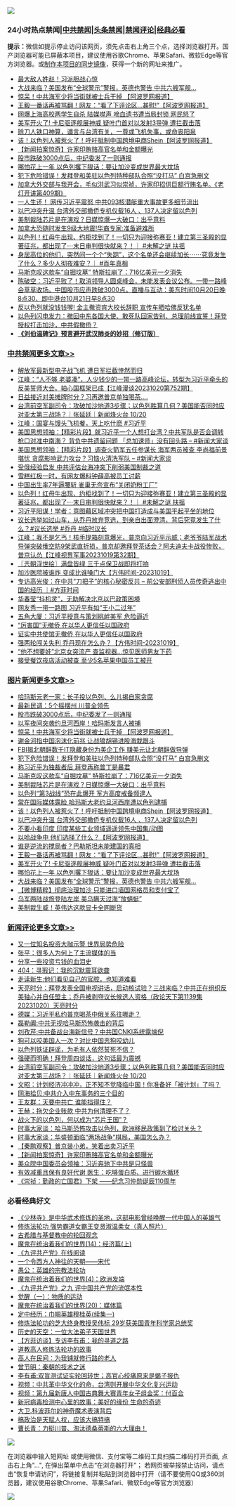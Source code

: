 ![](https://raw.githubusercontent.com/jsvpn/jsproxy/dev/64photo/fqnews-qr.jpg)

<div id="tt">
<h3>24小时热点禁闻|<a href="#%E4%B8%AD%E5%85%B1%E7%A6%81%E9%97%BB%E6%9B%B4%E5%A4%9A%E6%96%87%E7%AB%A0">中共禁闻</a>|<a href="#%E5%9B%BE%E7%89%87%E6%96%B0%E9%97%BB%E6%9B%B4%E5%A4%9A%E6%96%87%E7%AB%A0">头条禁闻</a>|<a href="#%E6%96%B0%E9%97%BB%E8%AF%84%E8%AE%BA%E6%9B%B4%E5%A4%9A%E6%96%87%E7%AB%A0">禁闻评论|<a href="#%E5%BF%85%E7%9C%8B%E7%BB%8F%E5%85%B8%E5%A5%BD%E6%96%87">经典必看</a></h3>
<div><b>提示：</b>微信如提示停止访问该网页，须先点击右上角三个点，选择浏览器打开。国产浏览器可能已屏蔽本项目，建议使用谷歌Chrome、苹果Safari、微软Edge等官方浏览器。或<a href="%E5%88%B6%E4%BD%9Cgit%E7%A6%81%E9%97%BB%E9%95%9C%E5%83%8F.md">制作本项目的同步镜像</a>，获得一个新的网址来推广。</div>
<ul>

<li><a href="/ccpdope/20231020/1949849.md">最大敌人姓赵！习派胆战心惊</a></li>
<li><a href="/topimagenews/20231020/1949842.md">大战来临？美国发布“全球警示”警报，英德也警告 中共六艘军舰...</a></li>
<li><a href="/topimagenews/20231021/1950154.md">惊呆！中共海军少将当街就被士兵干掉 【阿波罗网报道】</a></li>
<li><a href="/topimagenews/20231020/1949894.md">王毅一番话再被骂翻！网友：“看了下评论区...甚慰!”【阿波罗网报道】</a></li>
<li><a href="/baitai/20231020/1949984.md">网爆上海高校两学生自杀 陆媒噤声 啼血遗书遭当局封锁 网民怒了</a></li>
<li><a href="/topimagenews/20231020/1949856.md">美军开火了! 卡尼驱逐舰展神威 疑叶门首对以发射3导弹 遭拦截击落</a></li>
<li><a href="/sohnews/20231020/1949950.md">赊刀人铁口神算，谶言与台湾有关，一尊或飞机失事，或命丧阳泉</a></li>
<li><a href="/topimagenews/20231020/1950022.md">该！以色列人被惹火了！呼吁抵制中国跨境电商Shein【阿波罗网报道】</a></li>
<li><a href="/comments/20231020/1950035.md">【新闻拍案惊奇】许家印贿赂高官名单和金额曝光</a></li>
<li><a href="/topimagenews/20231021/1950168.md">股市跌破3000点后，中纪委发了一则通报</a></li>
<li><a href="/topimagenews/20231020/1949843.md">哪怕花上一年 以色列撂下狠话：要让加沙变成世界最大坟场</a></li>
<li><a href="/topimagenews/20231021/1950104.md">犯下危险错误！发拜登和美驻以色列特种部队合照“没打马” 白宫急删文</a></li>
<li><a href="/sohnews/20231020/1949913.md">加拿大外交部与我开会，毛似洪武习似崇祯，许家印招供巨额行贿名单。《老灯开讲第409期》</a></li>
<li><a href="/baitai/20231021/1950091.md">一人生还！ 网传习近平震怒 中共093核潜艇重大事故更多细节流出</a></li>
<li><a href="/topimagenews/20231020/1949971.md">以巴冲突升温 台湾外交部撤侨专机仅载16人 、137人决定留以色列</a></li>
<li><a href="/topimagenews/20231020/1950045.md">美制裁陆芯片是在演戏？日媒惊爆一大破口：出乎意料</a></li>
<li><a href="/cnnews/20231020/1949899.md">加拿大恐随时发生9级大地震!华裔专家:准备避难所</a></li>
<li><a href="/comments/20231020/1949975.md">以色列！红母牛出现、约柜找到了！一切只为迎接弥赛亚！建立第三圣殿的显著征兆，都出现了⋯末日审判很快就来？！｜ #未解之谜 扶摇</a></li>
<li><a href="/sohnews/20231020/1949949.md">身居高位的他们，突然间一个个“失踪”，这个名单还会继续加长⋯⋯究竟发生了什么？多少人彻夜难安？｜ #百年真相</a></li>
<li><a href="/topimagenews/20231021/1950063.md">马斯克叹这款车“自掘坟墓” 特斯拉崩了：716亿美元一夕消失</a></li>
<li><a href="/sohnews/20231021/1950173.md">陈破空：习近平败了！取消领导人圆桌峰会，未能发表会议公布。一带一路峰会草草收场。中国股市应声跌破3000点。直播与互动：美东时间10月20日晚8点30、即中港台10月21日早8点30</a></li>
<li><a href="/worldnews/20231020/1949865.md">反以色列就没钱钱喔! 金主撤资宾大校长辞职 宣传车晒哈佛反犹名单</a></li>
<li><a href="/comments/20231020/1949956.md">以色列闪电发力：撤回中东各国大使、敢死队回家告别、总理前线宣誓！拜登授权打击加沙，中共假撤侨？</a></li>
<li><b><a href="/comments/20200207/1272816.md" target="_blank">《刘伯温碑记》预言避开武汉肺炎的妙招（修订版）</a></b></li>
</ul>
</div>

<div class="catlist">
<h3><a href="/cbnews/" target="_blank">中共禁闻</a><span><a href="/cbnews/" target="_blank" rel="nofollow">更多文章>></a></span></h3>
<ul>
<li><a href="/cbnews/20231021/1950326.md" target="_blank">解放军最新型电子战飞机 遭日军拦截悻然而归</a></li>
<li><a href="/cbnews/20231021/1950272.md" target="_blank">江峰：“人不够 老婆凑”，人少钱少的一带一路高峰论坛，转型为习近平牵头的反美誓师大会。轴心国框架已成【江峰漫谈20231020第752期】</a></li>
<li><a href="/cbnews/20231021/1950192.md" target="_blank">日益接近对美摊牌时分？习再邀普京单独喝茶&#8230;.</a></li>
<li><a href="/comments/20231021/1950180.md" target="_blank">台湾前空军副司令：攻破加沙地道3步骤；以色列胜算几何？美国能否同时应对亚太第三战场？｜张延廷｜新闻烽火台 10/20</a></li>
<li><a href="/cbnews/20231021/1950138.md" target="_blank">江峰：国宴与馒头飞机餐，天上吃什麽 #习近平</a></li>
<li><a href="/cbnews/20231021/1950128.md" target="_blank">美国思想领袖：【精彩片段】就习近平一个人想打台湾？中共军队是否会调转枪口对准中南海？ 背负中共遗留问题 「总加速师」没有回头路 &#8211; #新闻大家谈</a></li>
<li><a href="/cbnews/20231021/1950127.md" target="_blank">美国思想领袖：【精彩片段】调查火箭军五任参谋长 海军两员被查 李尚福前景堪忧 贪腐影响武力攻台？习恼火清洗军队 &#8211; #新闻大家谈</a></li>
<li><a href="/cbnews/20231021/1950110.md" target="_blank">受俄经验启发 中共评估台海冲突下削弱美国制裁之道</a></li>
<li><a href="/cbnews/20231020/1950036.md" target="_blank">雪糕红极一时，有网友爆料钟薛高被员工讨薪</a></li>
<li><a href="/cbnews/20231020/1949996.md" target="_blank">中国出生率7年逼腰斩 雀巢无奈宣布“关闭奶粉工厂”</a></li>
<li><a href="/comments/20231020/1949975.md" target="_blank">以色列！红母牛出现、约柜找到了！一切只为迎接弥赛亚！建立第三圣殿的显著征兆，都出现了⋯末日审判很快就来？！｜ #未解之谜 扶摇</a></li>
<li><a href="/cbnews/20231020/1949972.md" target="_blank">习近平阳谋！学者：意图藉区域冲突把中国打造成与美国平起平坐的地位</a></li>
<li><a href="/comments/20231020/1949835.md" target="_blank">议长选举如过山车，从乔丹放弃竞选，到亲自出面澄清，背后究竟发生了什么？#议长选举 #乔丹 #临时议长</a></li>
<li><a href="/cbnews/20231020/1949814.md" target="_blank">江峰：我不是乞丐！核手提箱刻意爆光，普京向习近平示威；老爷爷陆军战术导弹突破俄空防9架武直折损，普京却邀拜登茶话会？阿夫迪夫卡战役惨败，普京认怂【江峰视界军事20231019第32期】</a></li>
<li><a href="/cbnews/20231020/1949802.md" target="_blank">〖兲朝浮世绘〗满盘皆绿 三千点保卫战即将打响</a></li>
<li><a href="/comments/20231020/1949777.md" target="_blank">加沙医院被谁炸 变成比谁嗓门大【方伟时间-20231019】</a></li>
<li><a href="/comments/20231020/1949688.md" target="_blank">专访高光俊：在中共“刀把子”的核心秘密反共 &#8211; 前公安部刑侦人员传奇逃出中国的经历 ｜#方菲时间</a></li>
<li><a href="/cbnews/20231020/1949680.md" target="_blank">华春莹“抖机灵”，无助解决北京以巴政策困境</a></li>
<li><a href="/cbnews/20231020/1949679.md" target="_blank">网友秀一带一路图 习近平有如“王小二过年”</a></li>
<li><a href="/cbnews/20231020/1949631.md" target="_blank">五角大厦：习近平授意与策划挑衅美军 危险逼近</a></li>
<li><a href="/cbnews/20231020/1949567.md" target="_blank">“厉害国”无撤侨 在以华人更信任以国政府</a></li>
<li><a href="/cbnews/20231019/1949546.md" target="_blank">证实中共使馆无撤侨 在以华人更信任以国政府</a></li>
<li><a href="/comments/20231019/1949545.md" target="_blank">强两轮闯关失利 乔丹现在怎么办？【方伟时间-20231019】</a></li>
<li><a href="/cbnews/20231019/1949523.md" target="_blank">“他不想要娃”北京女突流产 查监视器…惊见医师男友下药</a></li>
<li><a href="/cbnews/20231019/1949522.md" target="_blank">接受餐饮夜店活动被查 至少5名苹果中国员工被开</a></li>

</ul>
</div>
<div class="catlist">
<h3><a href="/topimagenews/" target="_blank">图片新闻</a><span><a href="/topimagenews/" target="_blank" rel="nofollow">更多文章>></a></span></h3>
<ul>
<li><a href="/topimagenews/20231021/1950170.md" target="_blank">哈玛斯元老一家：长子投以色列、么儿揭自家贪腐</a></li>
<li><a href="/topimagenews/20231021/1950169.md" target="_blank">最新民调：5个摇摆州 川普全领先</a></li>
<li><a href="/topimagenews/20231021/1950168.md" target="_blank">股市跌破3000点后，中纪委发了一则通报</a></li>
<li><a href="/topimagenews/20231021/1950166.md" target="_blank">以军夜间突袭约旦河西岸！哈玛斯发言人被捕</a></li>
<li><a href="/topimagenews/20231021/1950154.md" target="_blank">惊呆！中共海军少将当街就被士兵干掉 【阿波罗网报道】</a></li>
<li><a href="/topimagenews/20231021/1950130.md" target="_blank">谢金河指中国泡沫化前兆 让战狼胡锡进股海栽跟斗</a></li>
<li><a href="/topimagenews/20231021/1950117.md" target="_blank">FBI揭北朝鲜数千IT隐藏身份为美企工作 赚美元让北朝鲜做导弹</a></li>
<li><a href="/topimagenews/20231021/1950104.md" target="_blank">犯下危险错误！发拜登和美驻以色列特种部队合照“没打马” 白宫急删文</a></li>
<li><a href="/topimagenews/20231021/1950064.md" target="_blank">称习近平为独裁者后 拜登再称普丁是暴君</a></li>
<li><a href="/topimagenews/20231021/1950063.md" target="_blank">马斯克叹这款车“自掘坟墓” 特斯拉崩了：716亿美元一夕消失</a></li>
<li><a href="/topimagenews/20231020/1950045.md" target="_blank">美制裁陆芯片是在演戏？日媒惊爆一大破口：出乎意料</a></li>
<li><a href="/topimagenews/20231020/1950044.md" target="_blank">以色列“第3战线”恐在此爆开 军方高度戒备频逮人</a></li>
<li><a href="/topimagenews/20231020/1950043.md" target="_blank">常在国际媒体露脸 哈玛斯大老约旦河西岸遭以色列逮捕</a></li>
<li><a href="/topimagenews/20231020/1950022.md" target="_blank">该！以色列人被惹火了！呼吁抵制中国跨境电商Shein【阿波罗网报道】</a></li>
<li><a href="/topimagenews/20231020/1949971.md" target="_blank">以巴冲突升温 台湾外交部撤侨专机仅载16人 、137人决定留以色列</a></li>
<li><a href="/topimagenews/20231020/1949958.md" target="_blank">不要小看印度 印度某些工业领域遥遥领先中国集/动图</a></li>
<li><a href="/topimagenews/20231020/1949925.md" target="_blank">以哈战争中 他们选择了什么？【阿波罗网报道】</a></li>
<li><a href="/topimagenews/20231020/1949905.md" target="_blank">谁是逆流的搅局者？巴勒斯坦未能建国的真相</a></li>
<li><a href="/topimagenews/20231020/1949894.md" target="_blank">王毅一番话再被骂翻！网友：“看了下评论区&#8230;甚慰!”【阿波罗网报道】</a></li>
<li><a href="/topimagenews/20231020/1949856.md" target="_blank">美军开火了! 卡尼驱逐舰展神威 疑叶门首对以发射3导弹 遭拦截击落</a></li>
<li><a href="/topimagenews/20231020/1949843.md" target="_blank">哪怕花上一年 以色列撂下狠话：要让加沙变成世界最大坟场</a></li>
<li><a href="/topimagenews/20231020/1949842.md" target="_blank">大战来临？美国发布“全球警示”警报，英德也警告 中共六艘军舰&#8230;</a></li>
<li><a href="/topimagenews/20231020/1949790.md" target="_blank">【微博精粹】彻底治理加沙 只能进口墙国网格员和支付宝了</a></li>
<li><a href="/topimagenews/20231020/1949723.md" target="_blank">乌军两陆战旅登陆左岸 美乌瞒天过海“放蜻蜓”</a></li>
<li><a href="/topimagenews/20231020/1949722.md" target="_blank">美制裁生威！英伟达这款显卡全网断货</a></li>

</ul>
</div>
<div class="catlist">
<h3><a href="/comments/" target="_blank">新闻评论</a><span><a href="/comments/" target="_blank" rel="nofollow">更多文章>></a></span></h3>
<ul>
<li><a href="/comments/20231021/1950266.md" target="_blank">又一位知名投资大咖示警 世界局势危险</a></li>
<li><a href="/comments/20231021/1950241.md" target="_blank">张平：很多人为何上了主流媒体的当</a></li>
<li><a href="/comments/20231021/1950240.md" target="_blank">分享一些投资亏钱的血泪史</a></li>
<li><a href="/comments/20231021/1950239.md" target="_blank">404：寻瑕记：我的沉默震耳欲聋</a></li>
<li><a href="/comments/20231021/1950238.md" target="_blank">走读新生:他们看见自己的官腔，也知道难看</a></li>
<li><a href="/comments/20231021/1950234.md" target="_blank">天亮时分：拜登发表全国电视讲话，启动核试验？三战来临？中共正在组织反美轴心并自任盟主；乔丹被剥夺议长候选人资格（政论天下第1139集 20231020）天亮时分</a></li>
<li><a href="/comments/20231021/1950225.md" target="_blank">德媒：习近平私约普京喝茶中俄关系往哪走？</a></li>
<li><a href="/comments/20231021/1950224.md" target="_blank">磊勒阗:中共无视哈马斯恐怖袭击的背后</a></li>
<li><a href="/comments/20231021/1950223.md" target="_blank">刘孜芹:中共备战台海新信号？中共国CNKI系统露端倪</a></li>
<li><a href="/comments/20231021/1950216.md" target="_blank">狗可以咬美国人一次？对比中国恶狗咬幼儿</a></li>
<li><a href="/comments/20231021/1950196.md" target="_blank">以色列铁证辟谣，为毛有人依然誓死不信？</a></li>
<li><a href="/comments/20231021/1950195.md" target="_blank">强硬而明确！拜登周四谈话，这句话最为震撼</a></li>
<li><a href="/comments/20231021/1950180.md" target="_blank">台湾前空军副司令：攻破加沙地道3步骤；以色列胜算几何？美国能否同时应对亚太第三战场？｜张延廷｜新闻烽火台 10/20</a></li>
<li><a href="/comments/20231021/1950167.md" target="_blank">文昭：计划经济冲冲冲，正不知不觉降临中国！你准备好「被计划」了吗？</a></li>
<li><a href="/comments/20231021/1950157.md" target="_blank">网海拾贝:中共介入中东事务的三个目的</a></li>
<li><a href="/comments/20231021/1950156.md" target="_blank">王友群：天要中共亡 谁能挡得住？</a></li>
<li><a href="/comments/20231021/1950155.md" target="_blank">王赫：拖欠企业账款 中共为何清理不了？</a></li>
<li><a href="/comments/20231020/1950051.md" target="_blank">战火下的以色列，何以成为“芯片王国”？</a></li>
<li><a href="/comments/20231020/1950040.md" target="_blank">时事大家谈：哈马斯恐怖攻击以色列，欧洲移民政策到了检讨关头？</a></li>
<li><a href="/comments/20231020/1950039.md" target="_blank">时事大家谈：华盛顿面临“两场战争”棋局，美国怎么办？</a></li>
<li><a href="/comments/20231020/1950037.md" target="_blank">【秦鹏观察】普京装小弟，笑着出卖习近平</a></li>
<li><a href="/comments/20231020/1950035.md" target="_blank">【新闻拍案惊奇】许家印贿赂高官名单和金额曝光</a></li>
<li><a href="/comments/20231020/1950034.md" target="_blank">美众院中国委员会领袖：习近奔驰下中共是只怪兽</a></li>
<li><a href="/comments/20231020/1950033.md" target="_blank">有效减重且保有良好代谢 医生：吃够蛋白质、进行碳水循环</a></li>
<li><a href="/comments/20231020/1950032.md" target="_blank">《崇祯：勤政的亡国君》下架 ——纪念习仲勋诞辰110周年</a></li>

</ul>
</div>

<div class="catlist">
<h3>必看经典好文</h3>
<ul>
<li><a href="/comments/20201013/1412612.md" target="_blank">《少林寺》是中华武术修炼的圣地，这部电影曾经唤醒一代中国人的英雄气</a></li>
<li><a href="/cbnews/20211127/1658400.md" target="_blank">修炼法轮功 强势霸道女霸王变贤淑温柔女（真人照片）</a></li>
<li><a href="/comments/20220503/1727847.md" target="_blank">古希腊与基督教中的轮回观念</a></li>
<li><a href="/topimagenews/20180605/953415.md" target="_blank">魔鬼在统治着我们的世界(14)：经济篇(上)</a></li>
<li><a href="/bookonline/20131116/201057.md" target="_blank">《九评共产党》在线阅读</a></li>
<li><a href="/lifebaike/20211124/1656686.md" target="_blank">一个令西方人神往的天朝——宋代</a></li>
<li><a href="/comments/20200313/1292991.md" target="_blank">愚公：英雄的宗教法轮功</a></li>
<li><a href="/topimagenews/20180522/946266.md" target="_blank">魔鬼在统治着我们的世界(4)：欧洲发端</a></li>
<li><a href="/bookonline/20131116/201045.md" target="_blank">《九评共产党》之九 评中国共产党的流氓本性</a></li>
<li><a href="/comments/20200810/1377609.md" target="_blank">觉醒（一）：物质的运动</a></li>
<li><a href="/comments/20180725/976787.md" target="_blank">魔鬼在统治着我们的世界(20)：媒体篇</a></li>
<li><a href="/tculture/20161028/606931.md" target="_blank">定中经历：巾帼英雄穆桂英(续集一)</a></li>
<li><a href="/comments/20190517/1129285.md" target="_blank">修炼法轮功的芝大终身教授吴伟标 29岁获美国青年科学家总统奖</a></li>
<li><a href="/tculture/20121025/73067.md" target="_blank">历史的天空：一位大法弟子天国世界</a></li>
<li><a href="/comments/20210804/1600181.md" target="_blank">【方菲访谈】专访李有甫：我的寻道之路</a></li>
<li><a href="/comments/20200805/1375080.md" target="_blank">道教高人修炼法轮功的故事</a></li>
<li><a href="/tculture/20121023/72121.md" target="_blank">高人在民间：为我铺就修行路的老人</a></li>
<li><a href="/comments/20230528/1889935.md" target="_blank">曾节明：秦朝的技术之迷</a></li>
<li><a href="/comments/20210810/1603672.md" target="_blank">李有甫:双盲测试证实轮回转世；高官心绞痛原来是蝎子报仇</a></li>
<li><a href="/comments/20220119/1681422.md" target="_blank">视频：中共革中华文化的命，台湾则开展中华文化复兴运动</a></li>
<li><a href="/comments/20220518/1734456.md" target="_blank">视频：第九届新唐人中国古典舞大赛青年女子组金奖：付百合</a></li>
<li><a href="/cbnews/20210421/1530674.md" target="_blank">新冠病毒检测中心里的故事：美好的缘份 生命的奇迹</a></li>
<li><a href="/ccpdope/20220710/1756358.md" target="_blank">大卫.科波菲尔的神奇魔术表演背后</a></li>
<li><a href="/comments/20200814/1379994.md" target="_blank">搞政治是天赋人权，应该大搞特搞</a></li>
<li><a href="/comments/20230601/1891432.md" target="_blank">曹长青：力挺川普、淘汰德桑蒂斯的六大理由！</a></li>

</ul>
</div>

![](https://raw.githubusercontent.com/jsvpn/jsproxy/dev/64photo/fqnews-qr.jpg)

在浏览器中输入短网址 或使用微信、支付宝等二维码工具扫描二维码打开页面, 点击右上角"...", 在弹出菜单中点击“在浏览器打开”； 若网页被举报禁止访问，请点击“恢复申请访问”，将链接复制并粘贴到浏览器中打开（请不要使用QQ或360浏览器，建议使用谷歌Chrome、苹果Safari、微软Edge等官方浏览器）

![](https://raw.githubusercontent.com/jsvpn/jsproxy/dev/64photo/wx.jpg)